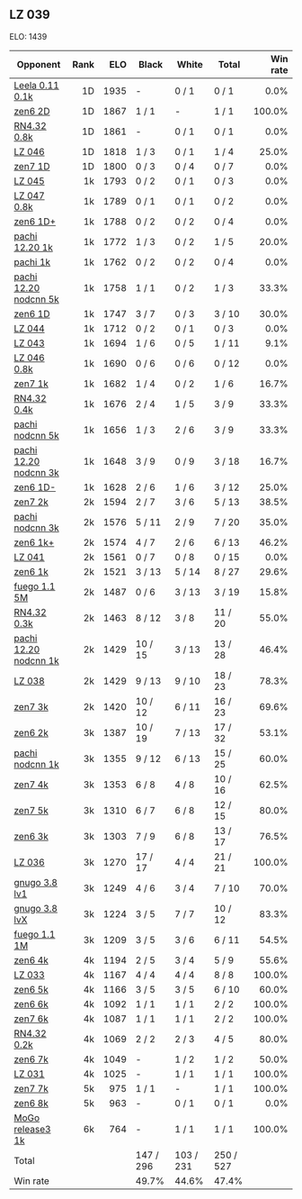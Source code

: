 ## LZ 039 ##

ELO: 1439

Opponent | Rank | ELO | Black | White | Total | Win rate
---------|-----:|----:|-------|-------|-------|-------:
[Leela 0.11 0.1k](Leela%200.11%200.1k.md) | 1D | 1935 | - | 0 / 1 | 0 / 1 | 0.0%
[zen6 2D](zen6%202D.md) | 1D | 1867 | 1 / 1 | - | 1 / 1 | 100.0%
[RN4.32 0.8k](RN4.32%200.8k.md) | 1D | 1861 | - | 0 / 1 | 0 / 1 | 0.0%
[LZ 046](LZ%20046.md) | 1D | 1818 | 1 / 3 | 0 / 1 | 1 / 4 | 25.0%
[zen7 1D](zen7%201D.md) | 1D | 1800 | 0 / 3 | 0 / 4 | 0 / 7 | 0.0%
[LZ 045](LZ%20045.md) | 1k | 1793 | 0 / 2 | 0 / 1 | 0 / 3 | 0.0%
[LZ 047 0.8k](LZ%20047%200.8k.md) | 1k | 1789 | 0 / 1 | 0 / 1 | 0 / 2 | 0.0%
[zen6 1D+](zen6%201D+.md) | 1k | 1788 | 0 / 2 | 0 / 2 | 0 / 4 | 0.0%
[pachi 12.20 1k](pachi%2012.20%201k.md) | 1k | 1772 | 1 / 3 | 0 / 2 | 1 / 5 | 20.0%
[pachi 1k](pachi%201k.md) | 1k | 1762 | 0 / 2 | 0 / 2 | 0 / 4 | 0.0%
[pachi 12.20 nodcnn 5k](pachi%2012.20%20nodcnn%205k.md) | 1k | 1758 | 1 / 1 | 0 / 2 | 1 / 3 | 33.3%
[zen6 1D](zen6%201D.md) | 1k | 1747 | 3 / 7 | 0 / 3 | 3 / 10 | 30.0%
[LZ 044](LZ%20044.md) | 1k | 1712 | 0 / 2 | 0 / 1 | 0 / 3 | 0.0%
[LZ 043](LZ%20043.md) | 1k | 1694 | 1 / 6 | 0 / 5 | 1 / 11 | 9.1%
[LZ 046 0.8k](LZ%20046%200.8k.md) | 1k | 1690 | 0 / 6 | 0 / 6 | 0 / 12 | 0.0%
[zen7 1k](zen7%201k.md) | 1k | 1682 | 1 / 4 | 0 / 2 | 1 / 6 | 16.7%
[RN4.32 0.4k](RN4.32%200.4k.md) | 1k | 1676 | 2 / 4 | 1 / 5 | 3 / 9 | 33.3%
[pachi nodcnn 5k](pachi%20nodcnn%205k.md) | 1k | 1656 | 1 / 3 | 2 / 6 | 3 / 9 | 33.3%
[pachi 12.20 nodcnn 3k](pachi%2012.20%20nodcnn%203k.md) | 1k | 1648 | 3 / 9 | 0 / 9 | 3 / 18 | 16.7%
[zen6 1D-](zen6%201D-.md) | 1k | 1628 | 2 / 6 | 1 / 6 | 3 / 12 | 25.0%
[zen7 2k](zen7%202k.md) | 2k | 1594 | 2 / 7 | 3 / 6 | 5 / 13 | 38.5%
[pachi nodcnn 3k](pachi%20nodcnn%203k.md) | 2k | 1576 | 5 / 11 | 2 / 9 | 7 / 20 | 35.0%
[zen6 1k+](zen6%201k+.md) | 2k | 1574 | 4 / 7 | 2 / 6 | 6 / 13 | 46.2%
[LZ 041](LZ%20041.md) | 2k | 1561 | 0 / 7 | 0 / 8 | 0 / 15 | 0.0%
[zen6 1k](zen6%201k.md) | 2k | 1521 | 3 / 13 | 5 / 14 | 8 / 27 | 29.6%
[fuego 1.1 5M](fuego%201.1%205M.md) | 2k | 1487 | 0 / 6 | 3 / 13 | 3 / 19 | 15.8%
[RN4.32 0.3k](RN4.32%200.3k.md) | 2k | 1463 | 8 / 12 | 3 / 8 | 11 / 20 | 55.0%
[pachi 12.20 nodcnn 1k](pachi%2012.20%20nodcnn%201k.md) | 2k | 1429 | 10 / 15 | 3 / 13 | 13 / 28 | 46.4%
[LZ 038](LZ%20038.md) | 2k | 1429 | 9 / 13 | 9 / 10 | 18 / 23 | 78.3%
[zen7 3k](zen7%203k.md) | 2k | 1420 | 10 / 12 | 6 / 11 | 16 / 23 | 69.6%
[zen6 2k](zen6%202k.md) | 3k | 1387 | 10 / 19 | 7 / 13 | 17 / 32 | 53.1%
[pachi nodcnn 1k](pachi%20nodcnn%201k.md) | 3k | 1355 | 9 / 12 | 6 / 13 | 15 / 25 | 60.0%
[zen7 4k](zen7%204k.md) | 3k | 1353 | 6 / 8 | 4 / 8 | 10 / 16 | 62.5%
[zen7 5k](zen7%205k.md) | 3k | 1310 | 6 / 7 | 6 / 8 | 12 / 15 | 80.0%
[zen6 3k](zen6%203k.md) | 3k | 1303 | 7 / 9 | 6 / 8 | 13 / 17 | 76.5%
[LZ 036](LZ%20036.md) | 3k | 1270 | 17 / 17 | 4 / 4 | 21 / 21 | 100.0%
[gnugo 3.8 lv1](gnugo%203.8%20lv1.md) | 3k | 1249 | 4 / 6 | 3 / 4 | 7 / 10 | 70.0%
[gnugo 3.8 lvX](gnugo%203.8%20lvX.md) | 3k | 1224 | 3 / 5 | 7 / 7 | 10 / 12 | 83.3%
[fuego 1.1 1M](fuego%201.1%201M.md) | 3k | 1209 | 3 / 5 | 3 / 6 | 6 / 11 | 54.5%
[zen6 4k](zen6%204k.md) | 4k | 1194 | 2 / 5 | 3 / 4 | 5 / 9 | 55.6%
[LZ 033](LZ%20033.md) | 4k | 1167 | 4 / 4 | 4 / 4 | 8 / 8 | 100.0%
[zen6 5k](zen6%205k.md) | 4k | 1166 | 3 / 5 | 3 / 5 | 6 / 10 | 60.0%
[zen6 6k](zen6%206k.md) | 4k | 1092 | 1 / 1 | 1 / 1 | 2 / 2 | 100.0%
[zen7 6k](zen7%206k.md) | 4k | 1087 | 1 / 1 | 1 / 1 | 2 / 2 | 100.0%
[RN4.32 0.2k](RN4.32%200.2k.md) | 4k | 1069 | 2 / 2 | 2 / 3 | 4 / 5 | 80.0%
[zen6 7k](zen6%207k.md) | 4k | 1049 | - | 1 / 2 | 1 / 2 | 50.0%
[LZ 031](LZ%20031.md) | 4k | 1025 | - | 1 / 1 | 1 / 1 | 100.0%
[zen7 7k](zen7%207k.md) | 5k | 975 | 1 / 1 | - | 1 / 1 | 100.0%
[zen6 8k](zen6%208k.md) | 5k | 963 | - | 0 / 1 | 0 / 1 | 0.0%
[MoGo release3 1k](MoGo%20release3%201k.md) | 6k | 764 | - | 1 / 1 | 1 / 1 | 100.0%
Total | | | 147 / 296 | 103 / 231 | 250 / 527 | 
Win rate| | | 49.7% | 44.6% | 47.4% | 
